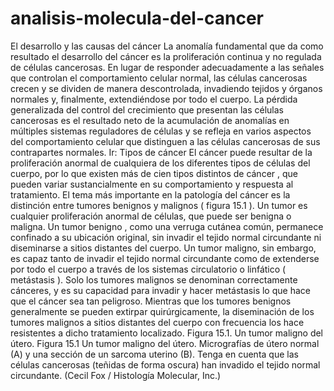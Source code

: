 # analisis-molecula-del-cancer
El desarrollo y las causas del cáncer La anomalía fundamental que da como resultado el desarrollo del cáncer es la proliferación continua y no regulada de células cancerosas. En lugar de responder adecuadamente a las señales que controlan el comportamiento celular normal, las células cancerosas crecen y se dividen de manera descontrolada, invadiendo tejidos y órganos normales y, finalmente, extendiéndose por todo el cuerpo. La pérdida generalizada del control del crecimiento que presentan las células cancerosas es el resultado neto de la acumulación de anomalías en múltiples sistemas reguladores de células y se refleja en varios aspectos del comportamiento celular que distinguen a las células cancerosas de sus contrapartes normales.  Ir: Tipos de cáncer El cáncer puede resultar de la proliferación anormal de cualquiera de los diferentes tipos de células del cuerpo, por lo que existen más de cien tipos distintos de cáncer , que pueden variar sustancialmente en su comportamiento y respuesta al tratamiento. El tema más importante en la patología del cáncer es la distinción entre tumores benignos y malignos ( figura 15.1 ). Un tumor es cualquier proliferación anormal de células, que puede ser benigna o maligna. Un tumor benigno , como una verruga cutánea común, permanece confinado a su ubicación original, sin invadir el tejido normal circundante ni diseminarse a sitios distantes del cuerpo. Un tumor maligno, sin embargo, es capaz tanto de invadir el tejido normal circundante como de extenderse por todo el cuerpo a través de los sistemas circulatorio o linfático ( metástasis ). Solo los tumores malignos se denominan correctamente cánceres, y es su capacidad para invadir y hacer metástasis lo que hace que el cáncer sea tan peligroso. Mientras que los tumores benignos generalmente se pueden extirpar quirúrgicamente, la diseminación de los tumores malignos a sitios distantes del cuerpo con frecuencia los hace resistentes a dicho tratamiento localizado.  Figura 15.1.  Un tumor maligno del útero. Figura 15.1 Un tumor maligno del útero. Micrografías de útero normal (A) y una sección de un sarcoma uterino (B). Tenga en cuenta que las células cancerosas (teñidas de forma oscura) han invadido el tejido normal circundante. (Cecil Fox / Histología Molecular, Inc.)
